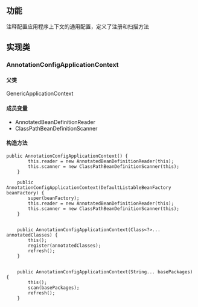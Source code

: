 ## 功能
注释配置应用程序上下文的通用配置，定义了注册和扫描方法
## 实现类
### AnnotationConfigApplicationContext
#### 父类
GenericApplicationContext
#### 成员变量
* AnnotatedBeanDefinitionReader
* ClassPathBeanDefinitionScanner
#### 构造方法
```
public AnnotationConfigApplicationContext() {
		this.reader = new AnnotatedBeanDefinitionReader(this);
		this.scanner = new ClassPathBeanDefinitionScanner(this);
	}

	public AnnotationConfigApplicationContext(DefaultListableBeanFactory beanFactory) {
		super(beanFactory);
		this.reader = new AnnotatedBeanDefinitionReader(this);
		this.scanner = new ClassPathBeanDefinitionScanner(this);
	}

	
	public AnnotationConfigApplicationContext(Class<?>... annotatedClasses) {
		this();
		register(annotatedClasses);
		refresh();
	}


	public AnnotationConfigApplicationContext(String... basePackages) {
		this();
		scan(basePackages);
		refresh();
	}
```
